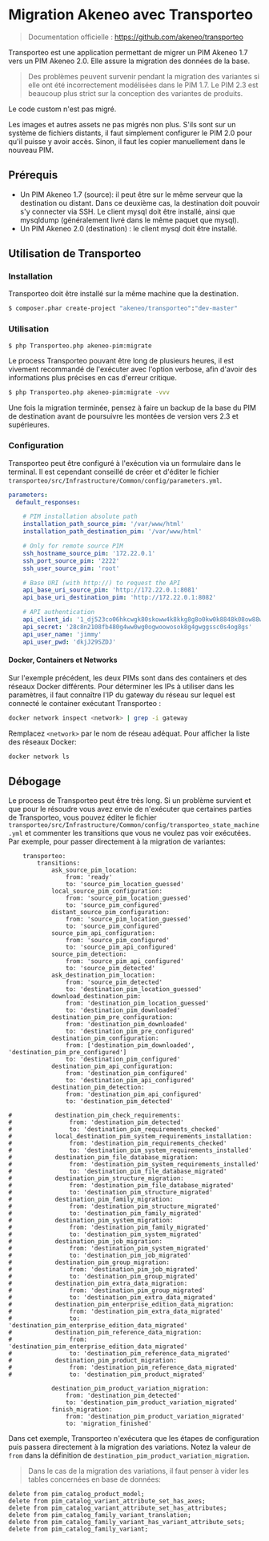 # Migration Akeneo avec Transporteo

> Documentation officielle : https://github.com/akeneo/transporteo

Transporteo est une application permettant de migrer un PIM Akeneo 1.7 vers
un PIM Akeneo 2.0. Elle assure la migration des données de la base.

> Des problèmes peuvent survenir pendant la migration des variantes si elle ont
été incorrectement modélisées dans le PIM 1.7. Le PIM 2.3 est beaucoup plus strict
sur la conception des variantes de produits.

Le code custom n'est pas migré.

Les images et autres assets ne pas migrés non plus. S'ils sont sur un système de fichiers distants, il faut simplement configurer le PIM 2.0 pour qu'il puisse y avoir accès. Sinon, il faut les copier manuellement dans le nouveau PIM.

## Prérequis

* Un PIM Akeneo 1.7 (source): il peut être sur le même serveur que la destination ou distant. Dans ce deuxième cas, la destination doit pouvoir s'y connecter via SSH. Le client mysql doit être installé, ainsi que mysqldump (généralement livré dans le même paquet que mysql).
* Un PIM Akeneo 2.0 (destination) : le client mysql doit être installé.

## Utilisation de Transporteo

### Installation

Transporteo doit être installé sur la même machine que la destination.

```bash
$ composer.phar create-project "akeneo/transporteo":"dev-master"
```
### Utilisation
```bash
$ php Transporteo.php akeneo-pim:migrate
```
Le process Transporteo pouvant être long de plusieurs heures, il est vivement recommandé de l'exécuter avec l'option verbose, afin d'avoir des informations plus précises en cas d'erreur critique.
```bash
$ php Transporteo.php akeneo-pim:migrate -vvv
```
Une fois la migration terminée, pensez à faire un backup de la base du PIM de destination avant de poursuivre les montées de version vers 2.3 et supérieures.

### Configuration
Transporteo peut être configuré à l'exécution via un formulaire dans le terminal. Il est cependant conseillé de créer et d'éditer le fichier `transporteo/src/Infrastructure/Common/config/parameters.yml`.

```yaml
parameters:
  default_responses:

    # PIM installation absolute path
    installation_path_source_pim: '/var/www/html'
    installation_path_destination_pim: '/var/www/html'

    # Only for remote source PIM
    ssh_hostname_source_pim: '172.22.0.1'
    ssh_port_source_pim: '2222'
    ssh_user_source_pim: 'root'

    # Base URI (with http://) to request the API
    api_base_uri_source_pim: 'http://172.22.0.1:8081'
    api_base_uri_destination_pim: 'http://172.22.0.1:8082'

    # API authentication
    api_client_id: '1_dj523co06hkcwgk80skoww4k8kkg8g8o0kw0k8848k08ow88w'
    api_secret: '28c8n2108fb480g4ww0wg0ogwoowosok8g4gwggssc0s4og8gs'
    api_user_name: 'jimmy'
    api_user_pwd: 'dkjJ29SZDJ'
```
#### Docker, Containers et Networks
Sur l'exemple précédent, les deux PIMs sont dans des containers et des réseaux Docker différents. Pour déterminer les IPs à utiliser dans les paramètres, il faut connaître l'IP du gateway du réseau sur lequel est connecté le container exécutant Transporteo :
```bash
docker network inspect <network> | grep -i gateway
```
Remplacez `<network>` par le nom de réseau adéquat. Pour afficher la liste des réseaux Docker:
```bash
docker network ls
```

## Débogage
Le process de Transporteo peut être très long. Si un problème survient et que pour le résoudre vous avez envie de n'exécuter que certaines parties de Transporteo, vous pouvez éditer le fichier `transporteo/src/Infrastructure/Common/config/transporteo_state_machine.yml` et commenter les transitions que vous ne voulez pas voir exécutées. Par exemple, pour passer directement à la migration de variantes:
```workflows:
    transporteo:
        transitions:
            ask_source_pim_location:
                from: 'ready'
                to: 'source_pim_location_guessed'
            local_source_pim_configuration:
                from: 'source_pim_location_guessed'
                to: 'source_pim_configured'
            distant_source_pim_configuration:
                from: 'source_pim_location_guessed'
                to: 'source_pim_configured'
            source_pim_api_configuration:
                from: 'source_pim_configured'
                to: 'source_pim_api_configured'
            source_pim_detection:
                from: 'source_pim_api_configured'
                to: 'source_pim_detected'
            ask_destination_pim_location:
                from: 'source_pim_detected'
                to: 'destination_pim_location_guessed'
            download_destination_pim:
                from: 'destination_pim_location_guessed'
                to: 'destination_pim_downloaded'
            destination_pim_pre_configuration:
                from: 'destination_pim_downloaded'
                to: 'destination_pim_pre_configured'
            destination_pim_configuration:
                from: ['destination_pim_downloaded', 'destination_pim_pre_configured']
                to: 'destination_pim_configured'
            destination_pim_api_configuration:
                from: 'destination_pim_configured'
                to: 'destination_pim_api_configured'
            destination_pim_detection:
                from: 'destination_pim_api_configured'
                to: 'destination_pim_detected'

#            destination_pim_check_requirements:
#                from: 'destination_pim_detected'
#                to: 'destination_pim_requirements_checked'
#            local_destination_pim_system_requirements_installation:
#                from: 'destination_pim_requirements_checked'
#                to: 'destination_pim_system_requirements_installed'
#            destination_pim_file_database_migration:
#                from: 'destination_pim_system_requirements_installed'
#                to: 'destination_pim_file_database_migrated'
#            destination_pim_structure_migration:
#                from: 'destination_pim_file_database_migrated'
#                to: 'destination_pim_structure_migrated'
#            destination_pim_family_migration:
#                from: 'destination_pim_structure_migrated'
#                to: 'destination_pim_family_migrated'
#            destination_pim_system_migration:
#                from: 'destination_pim_family_migrated'
#                to: 'destination_pim_system_migrated'
#            destination_pim_job_migration:
#                from: 'destination_pim_system_migrated'
#                to: 'destination_pim_job_migrated'
#            destination_pim_group_migration:
#                from: 'destination_pim_job_migrated'
#                to: 'destination_pim_group_migrated'
#            destination_pim_extra_data_migration:
#                from: 'destination_pim_group_migrated'
#                to: 'destination_pim_extra_data_migrated'
#            destination_pim_enterprise_edition_data_migration:
#                from: 'destination_pim_extra_data_migrated'
#                to: 'destination_pim_enterprise_edition_data_migrated'
#            destination_pim_reference_data_migration:
#                from: 'destination_pim_enterprise_edition_data_migrated'
#                to: 'destination_pim_reference_data_migrated'
#            destination_pim_product_migration:
#                from: 'destination_pim_reference_data_migrated'
#                to: 'destination_pim_product_migrated'

            destination_pim_product_variation_migration:
                from: 'destination_pim_detected'
                to: 'destination_pim_product_variation_migrated'
            finish_migration:
                from: 'destination_pim_product_variation_migrated'
                to: 'migration_finished'
```
Dans cet exemple, Transporteo n'exécutera que les étapes de configuration puis passera directement à la migration des variations. Notez la valeur de `from` dans la définition de `destination_pim_product_variation_migration`.

> Dans le cas de la migration des variations, il faut penser à vider les tables concernées en base de données:
```mysql
delete from pim_catalog_product_model;
delete from pim_catalog_variant_attribute_set_has_axes;
delete from pim_catalog_variant_attribute_set_has_attributes;
delete from pim_catalog_family_variant_translation;
delete from pim_catalog_family_variant_has_variant_attribute_sets;
delete from pim_catalog_family_variant;
